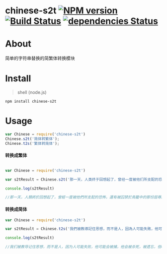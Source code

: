 # chinese-s2t [![NPM version][npm-image]][npm-url] [![Build Status][travis-image]][travis-url] [![dependencies Status](https://david-dm.org/foru17/chinese-s2t/status.svg)](https://david-dm.org/foru17/chinese-s2t) 


# About

简单的字符串替换的简繁体转换模块

# Install

> shell (node.js)

```shell
npm install chinese-s2t
```
# Usage

```js
var Chinese = require('chinese-s2t')
Chinese.s2t('简体转繁体');
Chinese.t2s('繁体转简体');
```


#### 转换成繁体


```js

var Chinese = require('chinese-s2t')

var s2tResult = Chinese.s2t('那一天，人类终于回想起了，曾经一度被他们所支配的恐怖，还有被囚禁于鸟笼中的那份屈辱。')

console.log(s2tResult)

//那一天，人類終於回想起了，曾經一度被他們所支配的恐怖，還有被囚禁於鳥籠中的那份屈辱。
```

#### 转换成简体

```js
var Chinese = require('chinese-s2t')

var s2tResult = Chinese.t2s('我們被教導記住思想，而不是人，因為人可能失敗，他可能會被捕，他會被殺死，被遺忘，但400年後，思想仍可改變世界，我親眼目睹了，思想的威力，我見過人們以它為名殺戮，或是為了它獻出生命，但你不能親吻思想，也不能觸摸它，或擁抱它，思想不會流血，不會感到痛苦，它們沒有愛！')

console.log(s2tResult)

//我们被教导记住思想，而不是人，因为人可能失败，他可能会被捕，他会被杀死，被遗忘，但400年后，思想仍可改变世界，我亲眼目睹了，思想的威力，我见过人们以它为名杀戮，或是为了它献出生命，但你不能亲吻思想，也不能触摸它，或拥抱它，思想不会流血，不会感到痛苦，它们没有爱！

```


[npm-url]: https://npmjs.org/package/chinese-s2t
[npm-image]: http://img.shields.io/npm/v/chinese-s2t.svg?style=flat
[travis-url]: https://travis-ci.org/foru17/chinese-s2t
[travis-image]: https://travis-ci.org/foru17/chinese-s2t.svg?branch=master
